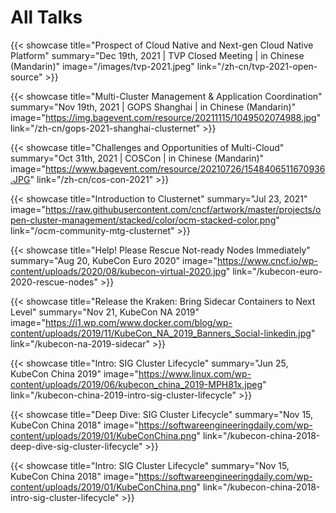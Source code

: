 # All Talks


{{< showcase title="Prospect of Cloud Native and Next-gen Cloud Native Platform" summary="Dec 19th, 2021 | TVP Closed Meeting | in Chinese (Mandarin)" image="/images/tvp-2021.jpeg" link="/zh-cn/tvp-2021-open-source" >}}

{{< showcase title="Multi-Cluster Management & Application Coordination" summary="Nov 19th, 2021 | GOPS Shanghai | in Chinese (Mandarin)" image="https://img.bagevent.com/resource/20211115/1049502074988.jpg" link="/zh-cn/gops-2021-shanghai-clusternet" >}}

{{< showcase title="Challenges and Opportunities of Multi-Cloud" summary="Oct 31th, 2021 | COSCon | in Chinese (Mandarin)" image="https://www.bagevent.com/resource/20210726/1548406511670936.JPG" link="/zh-cn/cos-con-2021" >}}

{{< showcase title="Introduction to Clusternet" summary="Jul 23, 2021" image="https://raw.githubusercontent.com/cncf/artwork/master/projects/open-cluster-management/stacked/color/ocm-stacked-color.png" link="/ocm-community-mtg-clusternet" >}}

{{< showcase title="Help! Please Rescue Not-ready Nodes Immediately" summary="Aug 20, KubeCon Euro 2020" image="https://www.cncf.io/wp-content/uploads/2020/08/kubecon-virtual-2020.jpg" link="/kubecon-euro-2020-rescue-nodes" >}}

{{< showcase title="Release the Kraken: Bring Sidecar Containers to Next Level" summary="Nov 21, KubeCon NA 2019" image="https://i1.wp.com/www.docker.com/blog/wp-content/uploads/2019/11/KubeCon_NA_2019_Banners_Social-linkedin.jpg" link="/kubecon-na-2019-sidecar" >}}

{{< showcase title="Intro: SIG Cluster Lifecycle" summary="Jun 25, KubeCon China 2019" image="https://www.linux.com/wp-content/uploads/2019/06/kubecon_china_2019-MPH81x.jpeg" link="/kubecon-china-2019-intro-sig-cluster-lifecycle" >}}

{{< showcase title="Deep Dive: SIG Cluster Lifecycle" summary="Nov 15, KubeCon China 2018" image="https://softwareengineeringdaily.com/wp-content/uploads/2019/01/KubeConChina.png" link="/kubecon-china-2018-deep-dive-sig-cluster-lifecycle" >}}

{{< showcase title="Intro: SIG Cluster Lifecycle" summary="Nov 15, KubeCon China 2018" image="https://softwareengineeringdaily.com/wp-content/uploads/2019/01/KubeConChina.png" link="/kubecon-china-2018-intro-sig-cluster-lifecycle" >}}

